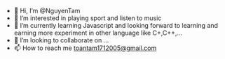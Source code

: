 - 👋 Hi, I’m @NguyenTam
- 👀 I’m interested in playing sport and listen to music
- 🌱 I’m currently learning Javascript and looking forward to learning and earning more experiment in other language like C+,C++,...
- 💞️ I’m looking to collaborate on ...
- 📫 How to reach me toantam1712005@gmail.com

<!---
NgueynTam/NgueynTam is a ✨ special ✨ repository because its `README.md` (this file) appears on your GitHub profile.
You can click the Preview link to take a look at your changes.
--->
